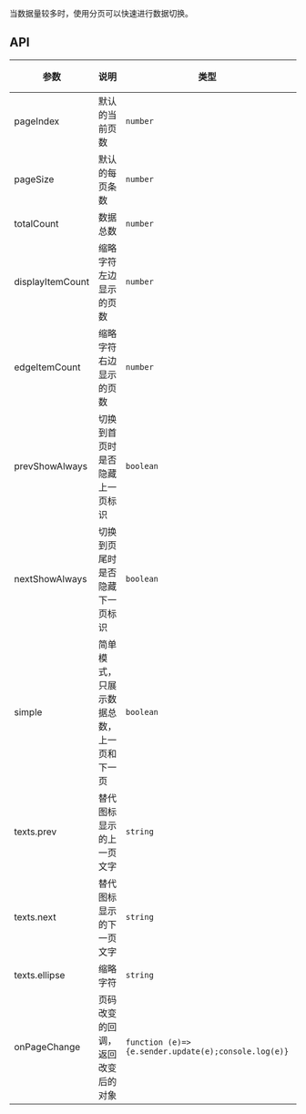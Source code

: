 当数据量较多时，使用分页可以快速进行数据切换。

## API

| 参数 | 说明 | 类型 | 默认值 |
| --- | --- | --- | --- |
| pageIndex | 默认的当前页数 | `number` | 1 |
| pageSize | 默认的每页条数 | `number` | 10 |
| totalCount | 数据总数 | `number` | 0 |
| displayItemCount | 缩略字符左边显示的页数 | `number` | 5 |
| edgeItemCount | 缩略字符右边显示的页数 | `number` | 1 |
| prevShowAlways | 切换到首页时是否隐藏上一页标识 | `boolean` | true |
| nextShowAlways | 切换到页尾时是否隐藏下一页标识 | `boolean` | true |
| simple | 简单模式，只展示数据总数，上一页和下一页 | `boolean` | false |
| texts.prev | 替代图标显示的上一页文字 | `string` | 上一页 |
| texts.next | 替代图标显示的下一页文字 | `string` | 下一页 |
| texts.ellipse | 缩略字符 | `string` | ... |
| onPageChange | 页码改变的回调，返回改变后的对象 | `function (e)=>{e.sender.update(e);console.log(e)}` | - |
